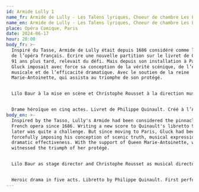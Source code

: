 ```yaml
---
id: Armide Lully 1
name_fr: Armide de Lully - Les Talens lyriques, Choeur de chambre Les Eléments
name_en: Armide de Lully - Les Talens lyriques, Choeur de chambre Les Eléments
place: Opéra Comique, Paris
date: 2024-06-17
hour: 20:00
body_fr: >-
  Inspiré du Tasse, Armide de Lully était depuis 1686 considéré comme le sommet
  de l’opéra français. Écrire une nouvelle partition sur le livret de Quinault,
  91 ans plus tard, relevait du défi. Mais depuis son installation à Paris,
  Gluck imposait avec force sa conception de la vérité scénique, de l’expression
  musicale et de l’efficacité dramatique. Avec le soutien de la reine
  Marie-Antoinette, qui assista au triomphe de son protégé.


  Lilo Baur à la mise en scène et Christophe Rousset à la direction musicale vont animer les combats, les enchantements et les vertiges passionnels auxquels succombe l’une des plus grandes héroïnes du répertoire, incarnée par Véronique Gens dont c’est le premier grand rôle à l’Opéra Comique.


  Drame héroïque en cinq actes. Livret de Philippe Quinault. Créé à l’Académie royale de musique (Opéra) en 1777.
body_en: >-
  Inspired by the Tasso, Lully's Armide had been considered the pinnacle of
  French opera since 1686. Writing a new score to Quinault's libretto 91 years
  later was quite a challenge. But since moving to Paris, Gluck had been
  forcefully imposing his conception of scenic truth, musical expression and
  dramatic effectiveness. With the support of Queen Marie-Antoinette, who
  witnessed the triumph of her protégé.


  Lilo Baur as stage director and Christophe Rousset as musical director will bring to life the battles, enchantments and vertigo of passion to which one of the greatest heroines of the repertoire succumbs, played by Véronique Gens in her first major role at the Opéra Comique.


  Heroic drama in five acts. Libretto by Philippe Quinault. First performed at the Académie royale de musique (Opéra) in 1777.
---
```

